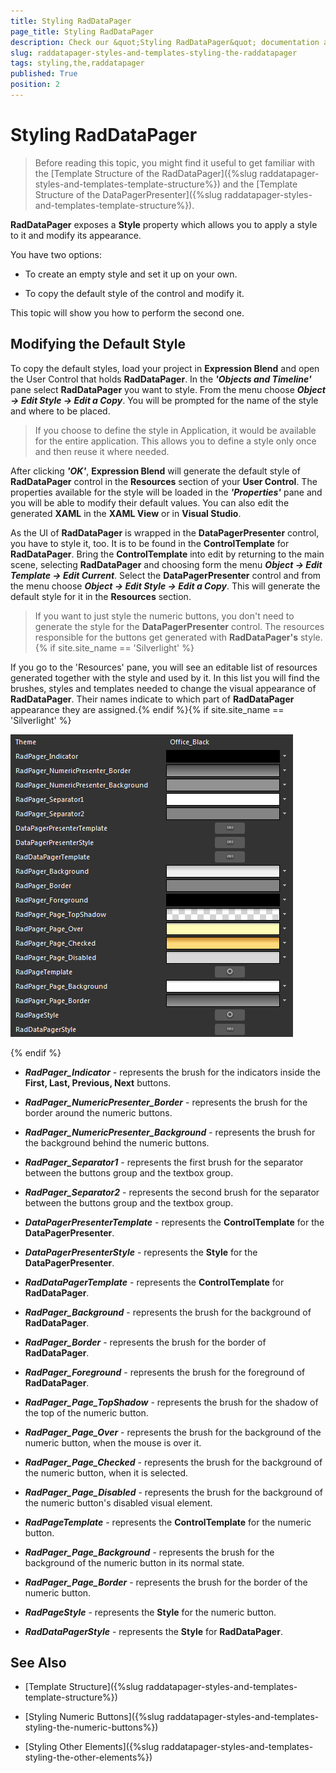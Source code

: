 ```yaml
---
title: Styling RadDataPager
page_title: Styling RadDataPager
description: Check our &quot;Styling RadDataPager&quot; documentation article for the RadDataPager {{ site.framework_name }} control.
slug: raddatapager-styles-and-templates-styling-the-raddatapager
tags: styling,the,raddatapager
published: True
position: 2
---
```


# Styling RadDataPager



>Before reading this topic, you might find it useful to get familiar with the [Template Structure of the RadDataPager]({%slug raddatapager-styles-and-templates-template-structure%}) and the [Template Structure of the DataPagerPresenter]({%slug raddatapager-styles-and-templates-template-structure%}).

 __RadDataPager__ exposes a __Style__ property which allows you to apply a style to it and modify its appearance.

You have two options:

* To create an empty style and set it up on your own. 

* To copy the default style of the control and modify it.

This topic will show you how to perform the second one.

## Modifying the Default Style

To copy the default styles, load your project in __Expression Blend__ and open the User Control that holds __RadDataPager__. In the ___'Objects and Timeline'___ pane select __RadDataPager__ you want to style. From the menu choose ***Object -> Edit Style -> Edit a Copy***. You will be prompted for the name of the style and where to be placed.

>If you choose to define the style in Application, it would be available for the entire application. This allows you to define a style only once and then reuse it where needed.

After clicking ___'OK'___, __Expression Blend__ will generate the default style of __RadDataPager__ control in the __Resources__ section of your __User Control__. The properties available for the style will be loaded in the ___'Properties'___ pane and you will be able to modify their default values. You can also edit the generated __XAML__ in the __XAML View__ or in __Visual Studio__.

As the UI of __RadDataPager__ is wrapped in the __DataPagerPresenter__ control, you have to style it, too. It is to be found in the __ControlTemplate__ for __RadDataPager__. Bring the __ControlTemplate__ into edit by returning to the main scene, selecting __RadDataPager__ and choosing form the menu ***Object -> Edit Template -> Edit Current***. Select the __DataPagerPresenter__ control and from the menu choose ***Object -> Edit Style -> Edit a Copy***. This will generate the default style for it in the __Resources__ section.

>If you want to just style the numeric buttons, you don't need to generate the style for the __DataPagerPresenter__ control. The resources responsible for the buttons get generated with __RadDataPager's__ style.{% if site.site_name == 'Silverlight' %}

If you go to the 'Resources' pane, you will see an editable list of resources generated together with the style and used by it. In this list you will find the brushes, styles and templates needed to change the visual appearance of  __RadDataPager__. Their names indicate to which part of __RadDataPager__ appearance they are assigned.{% endif %}{% if site.site_name == 'Silverlight' %}


![](images/RadDataPager_Styles_and_Templates_StylingTheRadDataPager_01.png)

{% endif %}

* ***RadPager_Indicator*** - represents the brush for the indicators inside the __First, Last, Previous, Next__ buttons.

* ***RadPager_NumericPresenter_Border*** - represents the brush for the border around the numeric buttons.

* ***RadPager_NumericPresenter_Background*** - represents the brush for the background behind the numeric buttons.

* ***RadPager_Separator1*** - represents the first brush for the separator between the buttons group and the textbox group.

* ***RadPager_Separator2*** - represents the second brush for the separator between the buttons group and the textbox group.

* ***DataPagerPresenterTemplate*** - represents the __ControlTemplate__ for the __DataPagerPresenter__.

* ***DataPagerPresenterStyle*** - represents the __Style__ for the __DataPagerPresenter__.

* ***RadDataPagerTemplate*** - represents the __ControlTemplate__ for __RadDataPager__.

* ***RadPager_Background*** - represents the brush for the background of __RadDataPager__.

* ***RadPager_Border*** - represents the brush for the border of __RadDataPager__.

* ***RadPager_Foreground*** - represents the brush for the foreground of __RadDataPager__.

* ***RadPager_Page_TopShadow*** - represents the brush for the shadow of the top of the numeric button.

* ***RadPager_Page_Over*** - represents the brush for the background of the numeric button, when the mouse is over it.

* ***RadPager_Page_Checked*** - represents the brush for the background of the numeric button, when it is selected.

* ***RadPager_Page_Disabled*** - represents the brush for the background of the numeric button's disabled visual element.

* ***RadPageTemplate*** - represents the __ControlTemplate__ for the numeric button.

* ***RadPager_Page_Background*** - represents the brush for the background of the numeric button in its normal state.

* ***RadPager_Page_Border*** - represents the brush for the border of the numeric button.

* ***RadPageStyle*** - represents the __Style__ for the numeric button.

* ***RadDataPagerStyle*** - represents the __Style__ for __RadDataPager__.

## See Also

 * [Template Structure]({%slug raddatapager-styles-and-templates-template-structure%})

 * [Styling Numeric Buttons]({%slug raddatapager-styles-and-templates-styling-the-numeric-buttons%})

 * [Styling Other Elements]({%slug raddatapager-styles-and-templates-styling-the-other-elements%})

